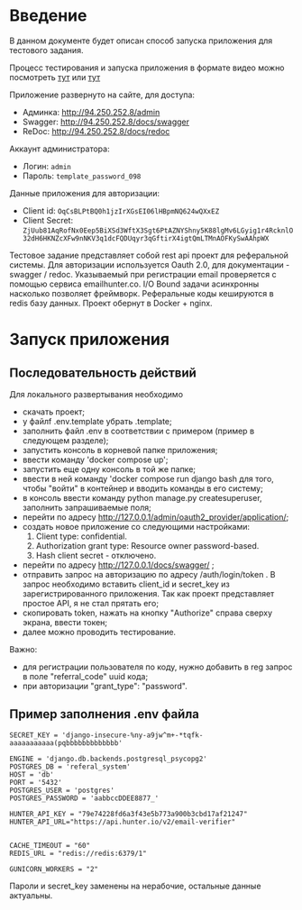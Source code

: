 # Введение
В данном документе будет описан способ запуска приложения для тестового задания.

Процесс тестирования и запуска приложения в формате видео можно посмотреть [тут](https://youtu.be/gFLxoFYMdRg) или [тут](https://rutube.ru/video/private/216c5061f9e1e2e5f1b2452b1d16532f/?p=uD_MRtUvi--_H1yjtGCPGw)


Приложение развернуто на сайте, для доступа:
- Админка:  http://94.250.252.8/admin
- Swagger:  http://94.250.252.8/docs/swagger
- ReDoc:  http://94.250.252.8/docs/redoc

Аккаунт администратора:
- Логин: `admin`
- Пароль: `template_password_098`

Данные приложения для авторизации:
- Client id: `OqCsBLPtBQ0h1jzIrXGsEI06lHBpmNQ624wQXxEZ`
- Client Secret: `ZjUub81AqRofNx0Eep5BiXSd3WftX3Sgt6PtAZNYShny5K88lgMv6LGyig1r4RcknlO32dH6HKNZcXFw9nNKV3q1dcFQDUqyr3qGftirX4igtQmLTMnAOFKySwAAhpWX`

Тестовое задание представляет собой rest api проект для реферальной системы. Для авторизации используется Oauth 2.0, для документации - swagger / redoc. Указываемый при регистрации email проверяется с помощью сервиса emailhunter.co. I/O Bound задачи асинхронны насколько позволяет фреймворк. Реферальные коды кешируются в redis базу данных. Проект обернут в Docker + nginx.

# Запуск приложения
## Последовательность действий
Для локального развертывания необходимо
- скачать проект;
- у файлf .env.template убрать .template;
- заполнить файл .env в соответствии с примером (пример в следующем разделе);
- запустить консоль в корневой папке приложения;
- ввести команду 'docker compose up';
- запустить еще одну консоль в той же папке;
- ввести в ней команду 'docker compose run django bash для того, чтобы "войти" в контейнер и вводить команды в его систему;
- в консоль ввести команду python manage.py createsuperuser, заполнить запрашиваемые поля;
- перейти по адресу http://127.0.0.1/admin/oauth2_provider/application/;
- создать новое приложение со следующими настройками:
    1. Client type: confidential.
    2. Authorization grant type: Resource owner password-based.
    3. Hash client secret - отключено.
- перейти по адресу http://127.0.0.1/docs/swagger/ ;
- отправить запрос на авторизацию по адресу /auth/login/token . В запрос необходимо вставить client_id и secret_key из зарегистрированного приложения. Так как проект представляет простое API, я не стал прятать его;
- скопировать token, нажать на кнопку "Authorize" справа сверху экрана, ввести токен;
- далее можно проводить тестирование.


Важно:
- для регистрации пользователя по коду, нужно добавить в reg запрос в поле "referral_code" uuid кода;
- при авторизации "grant_type": "password".
## Пример заполнения .env файла
```
SECRET_KEY = 'django-insecure-%ny-a9jw^m+-*tqfk-aaaaaaaaaaa(pqbbbbbbbbbbbbb'

ENGINE = 'django.db.backends.postgresql_psycopg2'
POSTGRES_DB = 'referal_system'
HOST = 'db'
PORT = '5432'
POSTGRES_USER = 'postgres'
POSTGRES_PASSWORD = 'aabbccDDEE8877_'

HUNTER_API_KEY = "79e74228fd6a3f43e5b773a900b3cbd17af21247"
HUNTER_API_URL="https://api.hunter.io/v2/email-verifier"


CACHE_TIMEOUT = "60"
REDIS_URL = "redis://redis:6379/1"

GUNICORN_WORKERS = "2"
```

Пароли и secret_key заменены на нерабочие, остальные данные актуальны.
